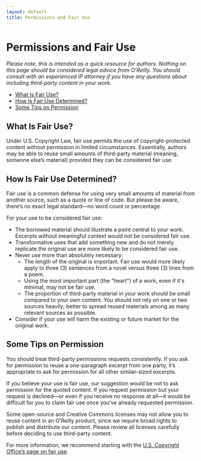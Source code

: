 ```yaml
---
layout: default
title: Permissions and Fair Use
---
```


# Permissions and Fair Use

<em>Please note, this is intended as a quick resource for authors. Nothing on this page should be considered legal advice from O’Reilly. You should consult with an experienced IP attorney if you have any questions about including third-party content in your work.</em>

* <a href="#what_is_fair_use">What Is Fair Use?</a>
* <a href="#how_is_fair_use_determined">How Is Fair Use Determined?</a>
* <a href="#some_tips_on_permission">Some Tips on Permission</a>
  
<section data-type="sect2" id="what_is_fair_use">
<h2>What Is Fair Use?</h2>

<p>Under U.S. Copyright Law, fair use permits the use of copyright-protected content without permission in limited circumstances. Essentially, authors may be able to reuse small amounts of third-party material (meaning, someone else’s material) provided they can be considered fair use.</p>

</section>

<section data-type="sect2" id="how_is_fair_use_determined">
<h2>How Is Fair Use Determined?</h2>

<p>Fair use is a common defense for using very small amounts of material from another source, such as a quote or line of code. But please be aware, there’s no exact legal standard—no word count or percentage.</p>

<p>For your use to be considered fair use:</p>

* The borrowed material should illustrate a point central to your work. Excerpts without meaningful context would not be considered fair use.
* Transformative uses that add something new and do not merely replicate the original use are more likely to be considered fair use.
* Never use more than absolutely necessary:
  * The length of the original is important. Fair use would more likely apply to three (3) sentences from a novel versus three (3) lines from a poem.
  * Using the most important part (the "heart") of a work, even if it's minimal, may not be fair use.
  * The proportion of third-party material in your work should be small compared to your own content. You should not rely on one or two sources heavily; better to spread reused materials among as many relevant sources as possible.
* Consider if your use will harm the existing or future market for the original work.
</section>

<section data-type="sect2" id="some_tips_on_permission">
<h2>Some Tips on Permission</h2>

<p>You should treat third-party permissions requests consistently. If you ask for permission to reuse a one-paragraph excerpt from one party, it’s appropriate to ask for permission for all other similar-sized excerpts.</p>

<p>If you believe your use is fair use, our suggestion would be not to ask permission for the quoted content. If you request permission but your request is declined—or even if you receive no response at all—it would be difficult for you to claim fair use once you’ve already requested permission.</p>
<p>Some open-source and Creative Commons licenses may not allow you to reuse content in an O’Reilly product, since we require broad rights to publish and distribute our content. Please review all licenses carefully before deciding to use third-party content.</p>

<p>For more information, we recommend starting with the <a href="https://www.copyright.gov/fair-use/more-info.html">U.S. Copyright Office’s page on fair use</a>.</p>
</section>
